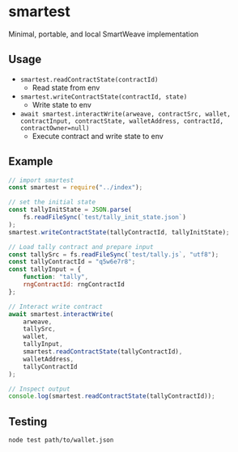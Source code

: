 # smartest
Minimal, portable, and local SmartWeave implementation

## Usage

- `smartest.readContractState(contractId)`
    - Read state from env
- `smartest.writeContractState(contractId, state)`
    - Write state to env
- `await smartest.interactWrite(arweave, contractSrc, wallet, contractInput, contractState, walletAddress, contractId, contractOwner=null)`
    - Execute contract and write state to env

## Example

```js
// import smartest
const smartest = require("../index");

// set the initial state
const tallyInitState = JSON.parse(
    fs.readFileSync(`test/tally_init_state.json`)
);
smartest.writeContractState(tallyContractId, tallyInitState);

// Load tally contract and prepare input
const tallySrc = fs.readFileSync(`test/tally.js`, "utf8");
const tallyContractId = "q5w6e7r8";
const tallyInput = {
    function: "tally",
    rngContractId: rngContractId
};

// Interact write contract
await smartest.interactWrite(
    arweave,
    tallySrc,
    wallet,
    tallyInput,
    smartest.readContractState(tallyContractId),
    walletAddress,
    tallyContractId
);

// Inspect output
console.log(smartest.readContractState(tallyContractId));
```

## Testing

`node test path/to/wallet.json`
